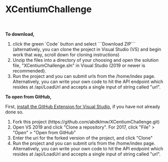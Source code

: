 # XCentiumChallenge
<br/><br/>
<b>To download, </b>
<ol>
<li>click the green `Code` button and select ```Download ZIP``` (alternatively, you can clone the project in Visual Studio (VS) and begin work that way, scroll down for cloning instructions)</li>
<li>Unzip the files into a directory of your choosing and open the solution file, "XCentiumChallenge.sln" in Visual Studio (2019 or newer is recommended).</li>
<li>Run the project and you can submit urls from the /home/index page. Alternatively, you can write your own code to hit the API endpoint which resides at /api/LoadUrl and accepts a single input of string called "url".</li>
</ol>
<p><b>To open from GitHub,</b></p>
First, <a href="https://docs.microsoft.com/en-us/visualstudio/python/quickstart-03-python-in-visual-studio-project-from-repository?view=vs-2019#install-the-github-extension-for-visual-studio" target="_top">install the GitHub Extension for Visual Studio</a>, if you have not already done so.
<ol>
  <li>Fork this project (https://github.com/abdklmw/XCentiumChallenge.git)</li>
  <li>Open VS 2019 and click "Clone a repository". For 2017, click "File" > "Open" > "Open from GitHub"</li>
  <li>Enter the uri for the forked version of the project, and click "Clone"</li>
  <li>Run the project and you can submit urls from the /home/index page. Alternatively, you can write your own code to hit the API endpoint which resides at /api/LoadUrl and accepts a single input of string called "url".</li>
</ol>
